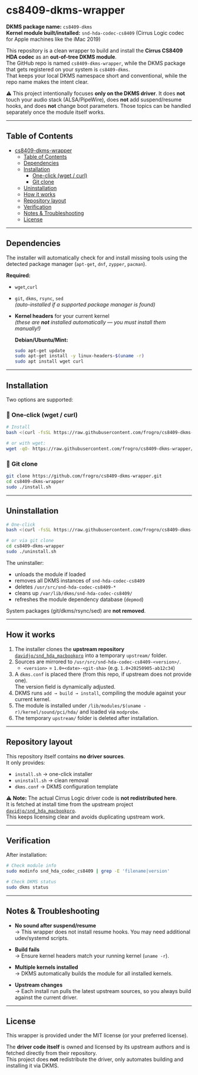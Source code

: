 # cs8409-dkms-wrapper

**DKMS package name:** `cs8409-dkms`  
**Kernel module built/installed:** `snd-hda-codec-cs8409` (Cirrus Logic codec for Apple machines like the iMac 2019)

This repository is a clean wrapper to build and install the **Cirrus CS8409 HDA codec** as an **out-of-tree DKMS module**.  
The GitHub repo is named `cs8409-dkms-wrapper`, while the DKMS package that gets registered on your system is `cs8409-dkms`.  
That keeps your local DKMS namespace short and conventional, while the repo name makes the intent clear.

⚠️ This project intentionally focuses **only on the DKMS driver**. It does **not** touch your audio stack (ALSA/PipeWire), does **not** add suspend/resume hooks, and does **not** change boot parameters. Those topics can be handled separately once the module itself works.

---

## Table of Contents

- [cs8409-dkms-wrapper](#cs8409-dkms-wrapper)
  - [Table of Contents](#table-of-contents)
  - [Dependencies](#dependencies)
  - [Installation](#installation)
    - [One-click (wget / curl)](#-one-click-wget--curl)
    - [Git clone](#-git-clone)
  - [Uninstallation](#uninstallation)
  - [How it works](#how-it-works)
  - [Repository layout](#repository-layout)
  - [Verification](#verification)
  - [Notes & Troubleshooting](#notes--troubleshooting)
  - [License](#license)

---

## Dependencies

The installer will automatically check for and install missing tools using the detected package manager (`apt-get`, `dnf`, `zypper`, `pacman`).  

**Required:**
- `wget`,`curl` 
- `git`, `dkms`, `rsync`, `sed`  
  *(auto-installed if a supported package manager is found)*  
- **Kernel headers** for your current kernel  
  *(these are **not** installed automatically — you must install them manually!)*

     **Debian/Ubuntu/Mint:**
     ```bash
     sudo apt-get update
     sudo apt-get install -y linux-headers-$(uname -r)
     sudo apt install wget curl
     ```

---

## Installation

Two options are supported:

### 🔹 One-click (wget / curl)

```bash
# Install
bash <(curl -fsSL https://raw.githubusercontent.com/frogro/cs8409-dkms-wrapper/main/install.sh)

# or with wget:
wget -qO- https://raw.githubusercontent.com/frogro/cs8409-dkms-wrapper/main/install.sh | bash
```

### 🔹 Git clone

```bash
git clone https://github.com/frogro/cs8409-dkms-wrapper.git
cd cs8409-dkms-wrapper
sudo ./install.sh
```

---

## Uninstallation

```bash
# One-click
bash <(curl -fsSL https://raw.githubusercontent.com/frogro/cs8409-dkms-wrapper/main/uninstall.sh)

# or via git clone
cd cs8409-dkms-wrapper
sudo ./uninstall.sh
```

The uninstaller:
- unloads the module if loaded  
- removes all DKMS instances of `snd-hda-codec-cs8409`  
- deletes `/usr/src/snd-hda-codec-cs8409-*`  
- cleans up `/var/lib/dkms/snd-hda-codec-cs8409/`  
- refreshes the module dependency database (`depmod`)  

System packages (git/dkms/rsync/sed) are **not removed**.

---

## How it works

1. The installer clones the **upstream repository** [`davidjo/snd_hda_macbookpro`](https://github.com/davidjo/snd_hda_macbookpro) into a temporary `upstream/` folder.
2. Sources are mirrored to `/usr/src/snd-hda-codec-cs8409-<version>/`.  
   - `<version>` = `1.0+<date>-<git-sha>` (e.g. `1.0+20250905-ab12c34`)
3. A `dkms.conf` is placed there (from this repo, if upstream does not provide one).  
   The version field is dynamically adjusted.  
4. DKMS runs `add → build → install`, compiling the module against your current kernel.
5. The module is installed under `/lib/modules/$(uname -r)/kernel/sound/pci/hda/` and loaded via `modprobe`.
6. The temporary `upstream/` folder is deleted after installation.

---

## Repository layout

This repository itself contains **no driver sources**.  
It only provides:

- `install.sh` → one-click installer  
- `uninstall.sh` → clean removal  
- `dkms.conf` → DKMS configuration template  

⚠️ **Note:** The actual Cirrus Logic driver code is **not redistributed here**.  
It is fetched at install time from the upstream project [`davidjo/snd_hda_macbookpro`](https://github.com/davidjo/snd_hda_macbookpro).  
This keeps licensing clear and avoids duplicating upstream work.

---

## Verification

After installation:

```bash
# Check module info
sudo modinfo snd_hda_codec_cs8409 | grep -E 'filename|version'

# Check DKMS status
sudo dkms status
```

---

## Notes & Troubleshooting

- **No sound after suspend/resume**  
  → This wrapper does not install resume hooks. You may need additional udev/systemd scripts.  

- **Build fails**  
  → Ensure kernel headers match your running kernel (`uname -r`).  

- **Multiple kernels installed**  
  → DKMS automatically builds the module for all installed kernels.  

- **Upstream changes**  
  → Each install run pulls the latest upstream sources, so you always build against the current driver.

---

## License

This wrapper is provided under the MIT license (or your preferred license).  

The **driver code itself** is owned and licensed by its upstream authors and is fetched directly from their repository.  
This project does **not** redistribute the driver, only automates building and installing it via DKMS.
